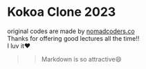# Kokoa Clone 2023

original codes are made by [nomadcoders.co](https://nomadcoders.co/)\
Thanks for offering good lectures all the time!!\
I luv it❤️

> > Markdown is so attractive😄
